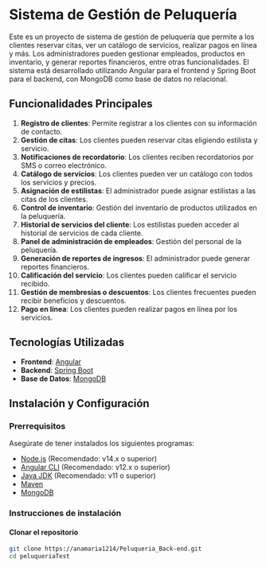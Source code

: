 # Sistema de Gestión de Peluquería

Este es un proyecto de sistema de gestión de peluquería que permite a los clientes reservar citas, ver un catálogo de servicios, realizar pagos en línea y más. Los administradores pueden gestionar empleados, productos en inventario, y generar reportes financieros, entre otras funcionalidades. El sistema está desarrollado utilizando Angular para el frontend y Spring Boot para el backend, con MongoDB como base de datos no relacional.

## Funcionalidades Principales

1. **Registro de clientes**: Permite registrar a los clientes con su información de contacto.
2. **Gestión de citas**: Los clientes pueden reservar citas eligiendo estilista y servicio.
3. **Notificaciones de recordatorio**: Los clientes reciben recordatorios por SMS o correo electrónico.
4. **Catálogo de servicios**: Los clientes pueden ver un catálogo con todos los servicios y precios.
5. **Asignación de estilistas**: El administrador puede asignar estilistas a las citas de los clientes.
6. **Control de inventario**: Gestión del inventario de productos utilizados en la peluquería.
7. **Historial de servicios del cliente**: Los estilistas pueden acceder al historial de servicios de cada cliente.
8. **Panel de administración de empleados**: Gestión del personal de la peluquería.
9. **Generación de reportes de ingresos**: El administrador puede generar reportes financieros.
10. **Calificación del servicio**: Los clientes pueden calificar el servicio recibido.
11. **Gestión de membresías o descuentos**: Los clientes frecuentes pueden recibir beneficios y descuentos.
12. **Pago en línea**: Los clientes pueden realizar pagos en línea por los servicios.

## Tecnologías Utilizadas

- **Frontend**: [Angular](https://angular.io/)
- **Backend**: [Spring Boot](https://spring.io/projects/spring-boot)
- **Base de Datos**: [MongoDB](https://www.mongodb.com/)

## Instalación y Configuración

### Prerrequisitos

Asegúrate de tener instalados los siguientes programas:

- [Node.js](https://nodejs.org/) (Recomendado: v14.x o superior)
- [Angular CLI](https://angular.io/cli) (Recomendado: v12.x o superior)
- [Java JDK](https://www.oracle.com/java/technologies/javase-jdk15-downloads.html) (Recomendado: v11 o superior)
- [Maven](https://maven.apache.org/)
- [MongoDB](https://www.mongodb.com/try/download/community)

### Instrucciones de instalación

#### Clonar el repositorio

```bash
git clone https://anamaria1214/Peluqueria_Back-end.git
cd peluqueriaTest
